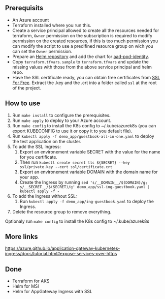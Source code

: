 ## Prerequisits
* An Azure account
* Terraform installed where you run this.
* Create a service principal allowed to create all the resources needed for terraform, `Owner` permission on the subscription is required to modify permission on the created resources, if this is too much permission you can modify the script to use a predifined resource group on wich you can set the `Owner` permission.
* Prepare an [Helm repository](https://docs.microsoft.com/en-us/azure/container-registry/container-registry-helm-repos) and add the chart for [aad-pod-identity](https://github.com/Azure/aad-pod-identity/tree/master/charts).
* Copy `terraform.tfvars.sample` to `terraform.tfvars` and update the missing values with those from the above service principal and helm repo.
* Have the SSL certificate ready, you can obtain free certificates from [SSL For Free](https://www.sslforfree.com/). Extract the .key and the .crt into a folder called `ssl` at the root of the project.

## How to use
1. Run `make install` to configure the prerequisites.
1. Run `make apply` to deploy to your Azure account.
1. Run `make config` to install the K8s config to ~/.kube/azurek8s (you can export KUBECONFIG to use it or copy it to you default file).
1. Run `kubectl apply -f demo_app/guestbook-all-in-one.yaml` to deploy the test application on the cluster.
1. To add the SSL Ingress:
    1. Export an environement variable SECRET with the value for the name for you certificate.
    1. Then run `kubectl create secret tls ${SECRET} --key ssl/private.key --cert ssl/certificate.crt`
    1. Export an environement variable DOMAIN with the domain name for your app.
    1. Create the Ingress by running `sed 's/__DOMAIN__/$(DOMAIN)/g; s/__SECRET__/$(SECRET)/g' demo_app/ssl-ing-guestbook.yaml | kubectl apply -f -`
1. To add the Ingress without SSL:
    1. Run `kubectl apply -f demo_app/ing-guestbook.yaml` to deploy the Ingress.
1. Delete the resource group to remove everything.

Optionaly run `make config` to install the K8s config to ~/.kube/azurek8s

## More links
https://azure.github.io/application-gateway-kubernetes-ingress/docs/tutorial.html#expose-services-over-https

## Done
* Terraform for AKS
* Helm for MSI
* Helm for AppGateway Ingress with SSL
